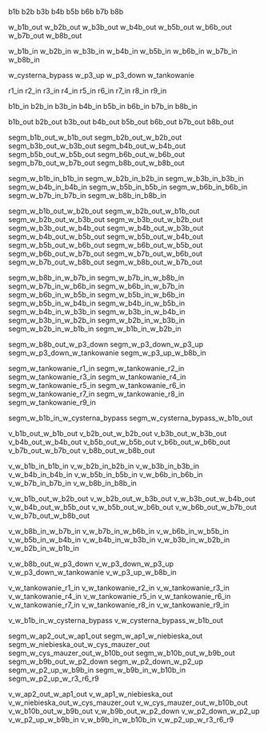 b1b
b2b
b3b
b4b
b5b
b6b
b7b
b8b

w_b1b_out
w_b2b_out
w_b3b_out
w_b4b_out
w_b5b_out
w_b6b_out
w_b7b_out
w_b8b_out

w_b1b_in
w_b2b_in
w_b3b_in
w_b4b_in
w_b5b_in
w_b6b_in
w_b7b_in
w_b8b_in

w_cysterna_bypass
w_p3_up
w_p3_down
w_tankowanie


r1_in
r2_in
r3_in
r4_in
r5_in
r6_in
r7_in
r8_in
r9_in


b1b_in
b2b_in
b3b_in
b4b_in
b5b_in
b6b_in
b7b_in
b8b_in

b1b_out
b2b_out
b3b_out
b4b_out
b5b_out
b6b_out
b7b_out
b8b_out

segm_b1b_out_w_b1b_out
segm_b2b_out_w_b2b_out
segm_b3b_out_w_b3b_out
segm_b4b_out_w_b4b_out
segm_b5b_out_w_b5b_out
segm_b6b_out_w_b6b_out
segm_b7b_out_w_b7b_out
segm_b8b_out_w_b8b_out

segm_w_b1b_in_b1b_in
segm_w_b2b_in_b2b_in
segm_w_b3b_in_b3b_in
segm_w_b4b_in_b4b_in
segm_w_b5b_in_b5b_in
segm_w_b6b_in_b6b_in
segm_w_b7b_in_b7b_in
segm_w_b8b_in_b8b_in

segm_w_b1b_out_w_b2b_out
segm_w_b2b_out_w_b1b_out
segm_w_b2b_out_w_b3b_out
segm_w_b3b_out_w_b2b_out
segm_w_b3b_out_w_b4b_out
segm_w_b4b_out_w_b3b_out
segm_w_b4b_out_w_b5b_out
segm_w_b5b_out_w_b4b_out
segm_w_b5b_out_w_b6b_out
segm_w_b6b_out_w_b5b_out
segm_w_b6b_out_w_b7b_out
segm_w_b7b_out_w_b6b_out
segm_w_b7b_out_w_b8b_out
segm_w_b8b_out_w_b7b_out

segm_w_b8b_in_w_b7b_in
segm_w_b7b_in_w_b8b_in
segm_w_b7b_in_w_b6b_in
segm_w_b6b_in_w_b7b_in
segm_w_b6b_in_w_b5b_in
segm_w_b5b_in_w_b6b_in
segm_w_b5b_in_w_b4b_in
segm_w_b4b_in_w_b5b_in
segm_w_b4b_in_w_b3b_in
segm_w_b3b_in_w_b4b_in
segm_w_b3b_in_w_b2b_in
segm_w_b2b_in_w_b3b_in
segm_w_b2b_in_w_b1b_in
segm_w_b1b_in_w_b2b_in

segm_w_b8b_out_w_p3_down
segm_w_p3_down_w_p3_up
segm_w_p3_down_w_tankowanie
segm_w_p3_up_w_b8b_in

segm_w_tankowanie_r1_in
segm_w_tankowanie_r2_in
segm_w_tankowanie_r3_in
segm_w_tankowanie_r4_in
segm_w_tankowanie_r5_in
segm_w_tankowanie_r6_in
segm_w_tankowanie_r7_in
segm_w_tankowanie_r8_in
segm_w_tankowanie_r9_in

segm_w_b1b_in_w_cysterna_bypass
segm_w_cysterna_bypass_w_b1b_out


v_b1b_out_w_b1b_out
v_b2b_out_w_b2b_out
v_b3b_out_w_b3b_out
v_b4b_out_w_b4b_out
v_b5b_out_w_b5b_out
v_b6b_out_w_b6b_out
v_b7b_out_w_b7b_out
v_b8b_out_w_b8b_out

v_w_b1b_in_b1b_in
v_w_b2b_in_b2b_in
v_w_b3b_in_b3b_in
v_w_b4b_in_b4b_in
v_w_b5b_in_b5b_in
v_w_b6b_in_b6b_in
v_w_b7b_in_b7b_in
v_w_b8b_in_b8b_in

v_w_b1b_out_w_b2b_out
v_w_b2b_out_w_b3b_out
v_w_b3b_out_w_b4b_out
v_w_b4b_out_w_b5b_out
v_w_b5b_out_w_b6b_out
v_w_b6b_out_w_b7b_out
v_w_b7b_out_w_b8b_out

v_w_b8b_in_w_b7b_in
v_w_b7b_in_w_b6b_in
v_w_b6b_in_w_b5b_in
v_w_b5b_in_w_b4b_in
v_w_b4b_in_w_b3b_in
v_w_b3b_in_w_b2b_in
v_w_b2b_in_w_b1b_in


v_w_b8b_out_w_p3_down
v_w_p3_down_w_p3_up
v_w_p3_down_w_tankowanie
v_w_p3_up_w_b8b_in

v_w_tankowanie_r1_in
v_w_tankowanie_r2_in
v_w_tankowanie_r3_in
v_w_tankowanie_r4_in
v_w_tankowanie_r5_in
v_w_tankowanie_r6_in
v_w_tankowanie_r7_in
v_w_tankowanie_r8_in
v_w_tankowanie_r9_in

v_w_b1b_in_w_cysterna_bypass
v_w_cysterna_bypass_w_b1b_out


segm_w_ap2_out_w_ap1_out
segm_w_ap1_w_niebieska_out
segm_w_niebieska_out_w_cys_mauzer_out
segm_w_cys_mauzer_out_w_b10b_out
segm_w_b10b_out_w_b9b_out
segm_w_b9b_out_w_p2_down
segm_w_p2_down_w_p2_up
segm_w_p2_up_w_b9b_in
segm_w_b9b_in_w_b10b_in
segm_w_p2_up_w_r3_r6_r9

v_w_ap2_out_w_ap1_out
v_w_ap1_w_niebieska_out
v_w_niebieska_out_w_cys_mauzer_out
v_w_cys_mauzer_out_w_b10b_out
v_w_b10b_out_w_b9b_out
v_w_b9b_out_w_p2_down
v_w_p2_down_w_p2_up
v_w_p2_up_w_b9b_in
v_w_b9b_in_w_b10b_in
v_w_p2_up_w_r3_r6_r9
